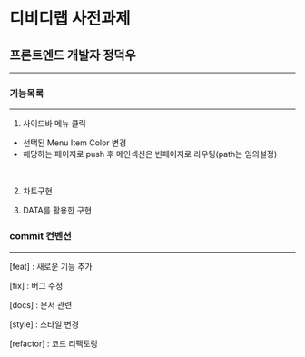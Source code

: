 # 디비디랩 사전과제

## 프론트엔드 개발자 정덕우

<hr>

### 기능목록

<hr>

1. 사이드바 메뉴 클릭

- 선택된 Menu Item Color 변경
- 해당하는 페이지로 push 후 메인섹션은 빈페이지로 라우팅(path는 임의설정)

<br>

2. 차트구현

3. DATA를 활용한 구현

### commit 컨벤션

<hr>

[feat] : 새로운 기능 추가

[fix] : 버그 수정

[docs] : 문서 관련

[style] : 스타일 변경

[refactor] : 코드 리팩토링
